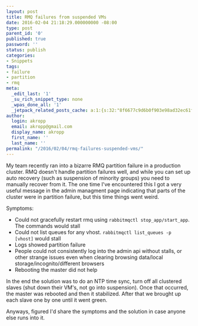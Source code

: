 ```yaml
---
layout: post
title: RMQ failures from suspended VMs
date: 2016-02-04 21:18:29.000000000 -08:00
type: post
parent_id: '0'
published: true
password: ''
status: publish
categories:
- Snippets
tags:
- failure
- partition
- rmq
meta:
  _edit_last: '1'
  _su_rich_snippet_type: none
  _wpas_done_all: '1'
  _jetpack_related_posts_cache: a:1:{s:32:"8f6677c9d6b0f903e98ad32ec61f8deb";a:2:{s:7:"expires";i:1546394009;s:7:"payload";a:3:{i:0;a:1:{s:2:"id";i:2635;}i:1;a:1:{s:2:"id";i:4945;}i:2;a:1:{s:2:"id";i:4737;}}}}
author:
  login: akropp
  email: akropp@gmail.com
  display_name: akropp
  first_name: ''
  last_name: ''
permalink: "/2016/02/04/rmq-failures-suspended-vms/"
---
```

My team recently ran into a bizarre RMQ partition failure in a production cluster. RMQ doesn't handle partition failures well, and while you can set up auto recovery (such as suspension of minority groups) you need to manually recover from it. The one time I've encountered this I got a very useful message in the admin managment page indicating that parts of the cluster were in partition failure, but this time things went weird.

Symptoms:

- Could not gracefully restart rmq using `rabbitmqctl stop_app/start_app`. The commands would stall
- Could not list queues for any vhost. `rabbitmqctl list_queues -p [vhost]` would stall
- Logs showed partition failure
- People could not consistently log into the admin api without stalls, or other strange issues even when clearing browsing data/local storage/incognito/different browsers
- Rebooting the master did not help

In the end the solution was to do an NTP time sync, turn off all clustered slaves (shut down their VM's, not go into suspension). Once that occurred, the master was rebooted and then it stabilized. After that we brought up each slave one by one until it went green.

Anyways, figured I'd share the symptoms and the solution in case anyone else runs into it.

